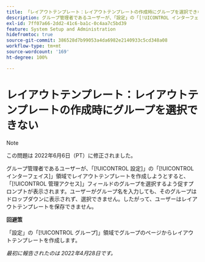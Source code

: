 ```yaml
---
title: 「レイアウトテンプレート：レイアウトテンプレートの作成時にグループを選択できない」
description: グループ管理者であるユーザーが、「設定」の「[!UICONTROL インターフェイス]」領域でレイアウトテンプレートを作成しようとすると、「[!UICONTROL 管理アクセス]」フィールドのグループを選択するよう促すプロンプトが表示されます。ユーザーがグループ名を入力しても、そのグループはドロップダウンに表示されず、選択できません。したがって、ユーザーはレイアウトテンプレートを保存できません。
exl-id: 7ff07a66-2dd2-41c6-ba1c-0c4aa7c5bd39
feature: System Setup and Administration
hidefromtoc: true
source-git-commit: 386528d7b99053a4da6982e2140933c5cd348a08
workflow-type: tm+mt
source-wordcount: '169'
ht-degree: 100%

---
```


# レイアウトテンプレート：レイアウトテンプレートの作成時にグループを選択できない

>[!NOTE]
>
>この問題は 2022年6月6日（PT）に修正されました。

グループ管理者であるユーザーが、「[!UICONTROL 設定]」の「[!UICONTROL インターフェイス]」領域でレイアウトテンプレートを作成しようとすると、「[!UICONTROL 管理アクセス]」フィールドのグループを選択するよう促すプロンプトが表示されます。ユーザーがグループ名を入力しても、そのグループはドロップダウンに表示されず、選択できません。したがって、ユーザーはレイアウトテンプレートを保存できません。

**回避策**

「設定」の「[!UICONTROL グループ]」領域でグループのページからレイアウトテンプレートを作成します。

_最初に報告されたのは 2022年4月28日です。_
